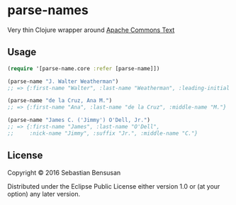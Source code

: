 # parse-names

Very thin Clojure wrapper around
[Apache Commons Text](https://commons.apache.org/sandbox/commons-text/apidocs/org/apache/commons/text/names/HumanNameParser.html)

## Usage

```clj
(require '[parse-name.core :refer [parse-name]])

(parse-name "J. Walter Weatherman")
;; => {:first-name "Walter", :last-name "Weatherman", :leading-initial "J."}

(parse-name "de la Cruz, Ana M.")
;; => {:first-name "Ana", :last-name "de la Cruz", :middle-name "M."}

(parse-name "James C. ('Jimmy') O'Dell, Jr.")
;; => {:first-name "James", :last-name "O'Dell",
;;     :nick-name "Jimmy", :suffix "Jr.", :middle-name "C."}

```
## License

Copyright © 2016 Sebastian Bensusan

Distributed under the Eclipse Public License either version 1.0 or (at
your option) any later version.
